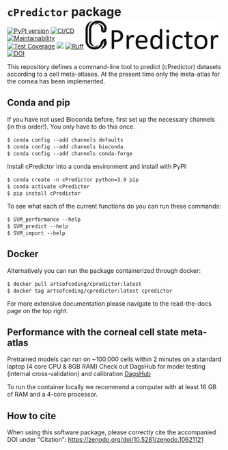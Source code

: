 # `cPredictor` package <img src='cPredictor/man/c_predictor_simple.png' align="right" height="80" />

[![PyPI version](https://badge.fury.io/py/cPredictor.svg)](https://badge.fury.io/py/cPredictor)
[![CI/CD](https://github.com/Arts-of-coding/cPredictor/actions/workflows/ci-cd.yml/badge.svg)](https://github.com/Arts-of-coding/cPredictor/actions/workflows/ci-cd.yml)
[![Maintainability](https://api.codeclimate.com/v1/badges/31f10bb229ab58b641c3/maintainability)](https://codeclimate.com/github/Arts-of-coding/cPredictor/maintainability)
[![Test Coverage](https://api.codeclimate.com/v1/badges/598ba117b586183c46a8/test_coverage)](https://codeclimate.com/github/Arts-of-coding/cPredictor/test_coverage)
[<img src="https://img.shields.io/badge/dockerhub-images-blue.svg?logo=Docker">](https://hub.docker.com/repository/docker/artsofcoding/cpredictor/general)
[![Ruff](https://img.shields.io/endpoint?url=https://raw.githubusercontent.com/astral-sh/ruff/main/assets/badge/v2.json)](https://github.com/astral-sh/ruff)
[![DOI](https://zenodo.org/badge/662571435.svg)](https://zenodo.org/doi/10.5281/zenodo.10621121)

This repository defines a command-line tool to predict (cPredictor) datasets according to a cell meta-atlases. At the present time only the meta-atlas for the cornea has been implemented.

## Conda and pip
If you have not used Bioconda before, first set up the necessary channels (in this order!). 
You only have to do this once.
```
$ conda config --add channels defaults
$ conda config --add channels bioconda
$ conda config --add channels conda-forge
```

Install cPredictor into a conda environment and install with PyPI:
```
$ conda create -n cPredictor python=3.9 pip
$ conda activate cPredictor
$ pip install cPredictor
```
To see what each of the current functions do you can run these commands:
```
$ SVM_performance --help
$ SVM_predict --help
$ SVM_import --help
```

## Docker
Alternatively you can run the package containerized through docker:
```
$ docker pull artsofcoding/cpredictor:latest
$ docker tag artsofcoding/cpredictor:latest cpredictor
```
For more extensive documentation please navigate to the read-the-docs page on the top right.

## Performance with the corneal cell state meta-atlas
Pretrained models can run on ~100.000 cells within 2 minutes on a standard laptop (4 core CPU & 8GB RAM)
Check out DagsHub for model testing (internal cross-validation) and calibration [DagsHub](https://dagshub.com/Arts-of-coding/cPredictor/experiments/#/)

To run the container locally we recommend a computer with at least 16 GB of RAM and a 4-core processor.

## How to cite
When using this software package, please correctly cite the accompanied DOI under "Citation": https://zenodo.org/doi/10.5281/zenodo.10621121
